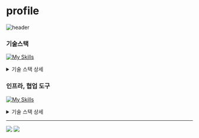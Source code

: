 # profile
![header](https://capsule-render.vercel.app/api?type=transparent&color=auto&height=220&section=header&text=songminzi's%20GitHub&fontSize=50&animation=scaleIn)

### 기술스택
[![My Skills](https://skillicons.dev/icons?i=react,nextjs,vue,vite,tailwind,ts,js,nodejs,express,php,mysql,redis,linux,html,css,jquery,py&theme=light)](https://skillicons.dev)
<details 열다.>
  <summary>기술 스택 상세</summary>

  - **React/Next.js**: SPA, CSR, SSR 등 다양한 웹 프론트엔드 개발 경험
  - **vue/vite/tailwindcss/larabel/php**: 백오피스 웹 개발 유지보수
  - **Node.js/Express**: REST API 서버 개발 및 배포
  - **MySQL/Redis**: 데이터베이스 설계 및 캐싱
  - **html/css/js/jq**: 하드코딩 퍼블리싱 개발
  - **python**: 오픈 api 연동 개발에 사용 경험
</details>

### 인프라, 협업 도구
[![My Skills](https://skillicons.dev/icons?i=aws,postman,vscode,webstorm,idea,yarn,npm,nginx,jenkins,docker,figma,xd&theme=light)](https://skillicons.dev)

<details 열다.>
 <summary>기술 스택 상세</summary>

  - **AWS/github Actions/Docker/Nginx/Jenkins**: 클라우드 환경 사용 경험, CI/CD 및 인프라 자동화
  - **Linux/putty**: 프라이빗 클라우드 서버 구축 및 운영 (구버전, 신버전) 및 리팩토링 경험
  - **pigma,xd**: 협업 툴
</details>

---

<a href="https://velog.io/@songminzy" target="_blank"><img src="https://img.shields.io/badge/velog-1DBF73?style=flat-square&logo=Vimeo&logoColor=white"/></a>
<a href="mailto:willvi3419@gmail.com" target="_blank"><img src="https://img.shields.io/badge/willvi3419@gmail.com-EA4335?style=flat&logo=willvi3419@gmail.com&logoColor=white"/></a>

